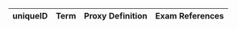 | uniqueID    | Term                                                                  | Proxy Definition                                                                                              | Exam References         |
|-------------|-----------------------------------------------------------------------|---------------------------------------------------------------------------------------------------------------|-------------------------|